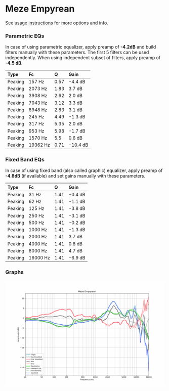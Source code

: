 # Meze Empyrean
See [usage instructions](https://github.com/jaakkopasanen/AutoEq#usage) for more options and info.

### Parametric EQs
In case of using parametric equalizer, apply preamp of **-4.2dB** and build filters manually
with these parameters. The first 5 filters can be used independently.
When using independent subset of filters, apply preamp of **-4.5 dB**.

| Type    | Fc       |    Q | Gain     |
|:--------|:---------|:-----|:---------|
| Peaking | 157 Hz   | 0.57 | -4.4 dB  |
| Peaking | 2073 Hz  | 1.83 | 3.7 dB   |
| Peaking | 3908 Hz  | 2.62 | 2.0 dB   |
| Peaking | 7043 Hz  | 3.12 | 3.3 dB   |
| Peaking | 8948 Hz  | 2.83 | 3.1 dB   |
| Peaking | 245 Hz   | 4.49 | -1.3 dB  |
| Peaking | 317 Hz   | 5.35 | 2.0 dB   |
| Peaking | 953 Hz   | 5.98 | -1.7 dB  |
| Peaking | 1570 Hz  | 5.5  | 0.6 dB   |
| Peaking | 19362 Hz | 0.71 | -10.4 dB |

### Fixed Band EQs
In case of using fixed band (also called graphic) equalizer, apply preamp of **-4.8dB**
(if available) and set gains manually with these parameters.

| Type    | Fc       |    Q | Gain    |
|:--------|:---------|:-----|:--------|
| Peaking | 31 Hz    | 1.41 | -0.4 dB |
| Peaking | 62 Hz    | 1.41 | -1.1 dB |
| Peaking | 125 Hz   | 1.41 | -3.8 dB |
| Peaking | 250 Hz   | 1.41 | -3.1 dB |
| Peaking | 500 Hz   | 1.41 | -0.2 dB |
| Peaking | 1000 Hz  | 1.41 | -1.3 dB |
| Peaking | 2000 Hz  | 1.41 | 3.7 dB  |
| Peaking | 4000 Hz  | 1.41 | 0.8 dB  |
| Peaking | 8000 Hz  | 1.41 | 4.7 dB  |
| Peaking | 16000 Hz | 1.41 | -6.9 dB |

### Graphs
![](./Meze%20Empyrean.png)